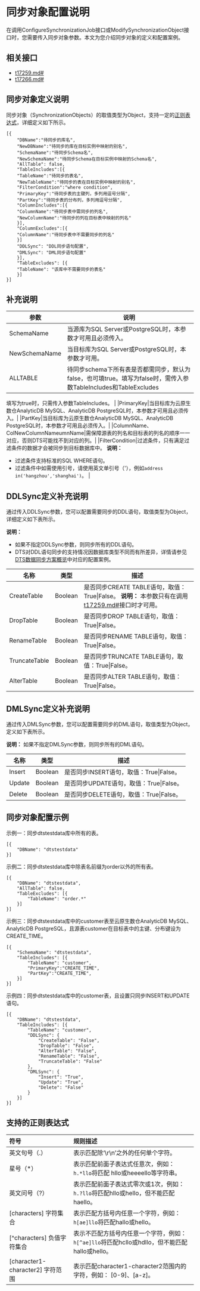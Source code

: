# 同步对象配置说明

在调用ConfigureSynchronizationJob接口或ModifySynchronizationObject接口时，您需要传入同步对象参数。本文为您介绍同步对象的定义和配置案例。

## 相关接口

-   [t17259.md\#](/cn.zh-CN/API参考/数据同步/配置同步作业.md)
-   [t17266.md\#](/cn.zh-CN/API参考/数据同步/修改同步对象.md)

## 同步对象定义说明

同步对象（SynchronizationObjects）的取值类型为Object，支持一定的[正则表达式](#section_r3j_qqx_696)，详细定义如下所示。

```
[{
    "DBName":"待同步的库名",
    "NewDBName":"待同步的库在目标实例中映射的别名",
    "SchemaName":"待同步Schema名",
    "NewSchemaName":"待同步Schema在目标实例中映射的Schema名",
    "AllTable": false,
    "TableIncludes":[{
    "TableName":"待同步的表名",
    "NewTableName":"待同步的表在目标实例中映射的别名",
    "FilterCondition":"where condition",
    "PrimaryKey":"待同步表的主键列，多列用逗号分隔",
    "PartKey":"待同步表的分布列，多列用逗号分隔",
    "ColumnIncludes":[{
    "ColumnName":"待同步表中需同步的列名",
    "NewColumnName":"待同步的列在目标表中映射的列名"
    }],
    "ColumnExcludes":[{
    "ColumnName":"待同步表中不需要同步的列名"
    }]
    "DDLSync": "DDL同步语句配置",
    "DMLSync": "DML同步语句配置"
    }],
    "TableExcludes": [{
    "TableName": "该库中不需要同步的表名"
    }]
}]
```

## 补充说明

|参数|说明|
|--|--|
|SchemaName|当源库为SQL Server或PostgreSQL时，本参数才可用且必须传入。|
|NewSchemaName|当目标库为SQL Server或PostgreSQL时，本参数才可用。|
|ALLTABLE|待同步schema下所有表是否都需同步，默认为false，也可填true。填写为false时，需传入参数TableIncludes和TableExcludes

填写为true时，只需传入参数TableIncludes。 |
|PrimaryKey|当目标库为云原生数仓AnalyticDB MySQL、AnalyticDB PostgreSQL时，本参数才可用且必须传入。|
|PartKey|当目标库为云原生数仓AnalyticDB MySQL、AnalyticDB PostgreSQL时，本参数才可用且必须传入。|
|ColumnName、ColNewColumnNameumnName|需保障源表的列名和目标表的列名的顺序一一对应，否则DTS可能找不到对应的列。|
|FilterCondition|过滤条件，只有满足过滤条件的数据才会被同步到目标数据库中。 **说明：**

-   过滤条件支持标准的SQL WHERE语句。
-   过滤条件中如需使用引号，请使用英文单引号（'），例如`address in('hangzhou','shanghai')`。 |

## DDLSync定义补充说明

通过传入DDLSync参数，您可以配置需要同步的DDL语句，取值类型为Object，详细定义如下表所示。

**说明：**

-   如果不指定DDLSync参数，则同步所有的DDL语句。
-   DTS对DDL语句同步的支持情况因数据库类型不同而有所差异，详情请参见[DTS数据同步方案概览](/cn.zh-CN/数据同步/DTS数据同步方案概览.md)中对应的配置案例。

|名称|类型|描述|
|--|--|--|
|CreateTable|Boolean|是否同步CREATE TABLE语句，取值：True\|False。 **说明：** 本参数只有在调用[t17259.md\#](/cn.zh-CN/API参考/数据同步/配置同步作业.md)接口时才可用。 |
|DropTable|Boolean|是否同步DROP TABLE语句，取值：True\|False。|
|RenameTable|Boolean|是否同步RENAME TABLE语句，取值：True\|False。|
|TruncateTable|Boolean|是否同步TRUNCATE TABLE语句，取值：True\|False。|
|AlterTable|Boolean|是否同步ALTER TABLE语句，取值：True\|False。|

## DMLSync定义补充说明

通过传入DMLSync参数，您可以配置需要同步的DML语句，取值类型为Object，定义如下表所示。

**说明：** 如果不指定DMLSync参数，则同步所有的DML语句。

|名称|类型|描述|
|--|--|--|
|Insert|Boolean|是否同步INSERT语句，取值：True\|False。|
|Update|Boolean|是否同步UPDATE语句，取值：True\|False。|
|Delete|Boolean|是否同步DELETE语句，取值：True\|False。|

## 同步对象配置示例

示例一：同步dtstestdata库中所有的表。

```
[{
    "DBName": "dtstestdata"
}]
```

示例二：同步dtstestdata库中除表名前缀为order以外的所有表。

```
[{
    "DBName": "dtstestdata",
    "AllTable": false,    
    "TableExcludes": [{
        "TableName": "order.*"
    }]
}]
```

示例三：同步dtstestdata库中的customer表至云原生数仓AnalyticDB MySQL、AnalyticDB PostgreSQL，且源表customer在目标表中的主键、分布键设为CREATE\_TIME。

```
[{
    "SchemaName": "dtstestdata",
    "TableIncludes": [{
        "TableName": "customer",
        "PrimaryKey":"CREATE_TIME",
        "PartKey":"CREATE_TIME",
    }]
}]
```

示例四：同步dtstestdata库中的customer表，且设置只同步INSERT和UPDATE语句。

```
[{
    "DBName": "dtstestdata",
    "TableIncludes": [{
        "TableName": "customer",
        "DDLSync": {
            "CreateTable": "False",
            "DropTable": "False",
            "AlterTable": "False",
            "RenameTable": "False",
            "TruncateTable": "False"
        },
        "DMLSync": {
            "Insert": "True",
            "Update": "True",
            "Delete": "False"
        }
    }]
}]
```

## 支持的正则表达式

|符号|规则描述|
|:-|:---|
|英文句号（.）|表示匹配除‘\\r\\n’之外的任何单个字符。|
|星号（\*）|表示匹配前面子表达式任意次，例如：`h.*llo`将匹配 hllo或heeeello等字符串。|
|英文问号（?）|表示匹配前面子表达式零次或1次，例如：`h.?llo`将匹配hllo或hello，但不能匹配haello。|
|\[characters\] 字符集合|表示匹配方括号内任意一个字符，例如：`h[ae]llo`将匹配hallo或hello。|
|\[^characters\] 负值字符集合|表示不匹配方括号内任意一个字符，例如：`h[^ae]llo`将匹配hcllo或hdllo，但不能匹配hallo或hello。|
|\[character1-character2\] 字符范围|表示匹配character1-character2范围内的字符，例如： \[0-9\]、\[a-z\]。|

